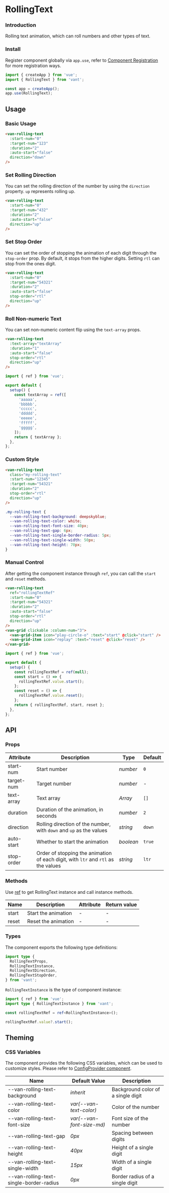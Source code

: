 # RollingText

### Introduction

Rolling text animation, which can roll numbers and other types of text.

### Install

Register component globally via `app.use`, refer to [Component Registration](#/en-US/advanced-usage#zu-jian-zhu-ce) for more registration ways.

```js
import { createApp } from 'vue';
import { RollingText } from 'vant';

const app = createApp();
app.use(RollingText);
```

## Usage

### Basic Usage

```html
<van-rolling-text
  :start-num="0"
  :target-num="123"
  :duration="2"
  :auto-start="false"
  direction="down"
/>
```

### Set Rolling Direction

You can set the rolling direction of the number by using the `direction` property. `up` represents rolling up.

```html
<van-rolling-text
  :start-num="0"
  :target-num="432"
  :duration="2"
  :auto-start="false"
  direction="up"
/>
```

### Set Stop Order

You can set the order of stopping the animation of each digit through the `stop-order` prop. By default, it stops from the higher digits. Setting `rtl` can stop from the ones digit.

```html
<van-rolling-text
  :start-num="0"
  :target-num="54321"
  :duration="2"
  :auto-start="false"
  stop-order="rtl"
  direction="up"
/>
```

### Roll Non-numeric Text

You can set non-numeric content flip using the `text-array` props.

```html
<van-rolling-text
  :text-array="textArray"
  :duration="1"
  :auto-start="false"
  stop-order="rtl"
  direction="up"
/>
```

```js
import { ref } from 'vue';

export default {
  setup() {
    const textArray = ref([
      'aaaaa',
      'bbbbb',
      'ccccc',
      'ddddd',
      'eeeee',
      'fffff',
      'ggggg',
    ]);
    return { textArray };
  },
};
```

### Custom Style

```html
<van-rolling-text
  class="my-rolling-text"
  :start-num="12345"
  :target-num="54321"
  :duration="2"
  stop-order="rtl"
  direction="up"
/>
```

```css
.my-rolling-text {
  --van-rolling-text-background: deepskyblue;
  --van-rolling-text-color: white;
  --van-rolling-text-font-size: 40px;
  --van-rolling-text-gap: 6px;
  --van-rolling-text-single-border-radius: 5px;
  --van-rolling-text-single-width: 50px;
  --van-rolling-text-height: 70px;
}
```

### Manual Control

After getting the component instance through `ref`, you can call the `start` and `reset` methods.

```html
<van-rolling-text
  ref="rollingTextRef"
  :start-num="0"
  :target-num="54321"
  :duration="2"
  :auto-start="false"
  stop-order="rtl"
  direction="up"
/>
<van-grid clickable :column-num="3">
  <van-grid-item icon="play-circle-o" :text="start" @click="start" />
  <van-grid-item icon="replay" :text="reset" @click="reset" />
</van-grid>
```

```js
import { ref } from 'vue';

export default {
  setup() {
    const rollingTextRef = ref(null);
    const start = () => {
      rollingTextRef.value.start();
    };
    const reset = () => {
      rollingTextRef.value.reset();
    };
    return { rollingTextRef, start, reset };
  },
};
```

## API

### Props

| Attribute | Description | Type | Default |
| --- | --- | --- | --- |
| start-num | Start number | _number_ | `0` |
| target-num | Target number | _number_ | - |
| text-array | Text array | _Array_ | `[]` |
| duration | Duration of the animation, in seconds | _number_ | `2` |
| direction | Rolling direction of the number, with `down` and `up` as the values | _string_ | `down` |
| auto-start | Whether to start the animation | _boolean_ | `true` |
| stop-order | Order of stopping the animation of each digit, with `ltr` and `rtl` as the values | _string_ | `ltr` |

### Methods

Use [ref](https://v3.vuejs.org/guide/component-template-refs.html) to get RollingText instance and call instance methods.

| Name  | Description         | Attribute | Return value |
| ----- | ------------------- | --------- | ------------ |
| start | Start the animation | -         | -            |
| reset | Reset the animation | -         | -            |

### Types

The component exports the following type definitions:

```ts
import type {
  RollingTextProps,
  RollingTextInstance,
  RollingTextDirection,
  RollingTextStopOrder,
} from 'vant';
```

`RollingTextInstance` is the type of component instance:

```ts
import { ref } from 'vue';
import type { RollingTextInstance } from 'vant';

const rollingTextRef = ref<RollingTextInstance>();

rollingTextRef.value?.start();
```

## Theming

### CSS Variables

The component provides the following CSS variables, which can be used to customize styles. Please refer to [ConfigProvider component](#/en-US/config-provider).

| Name | Default Value | Description |
| --- | --- | --- |
| --van-rolling-text-background | _inherit_ | Background color of a single digit |
| --van-rolling-text-color | _var(--van-text-color)_ | Color of the number |
| --van-rolling-text-font-size | _var(--van-font-size-md)_ | Font size of the number |
| --van-rolling-text-gap | _0px_ | Spacing between digits |
| --van-rolling-text-height | _40px_ | Height of a single digit |
| --van-rolling-text-single-width | _15px_ | Width of a single digit |
| --van-rolling-text-single-border-radius | _0px_ | Border radius of a single digit |
